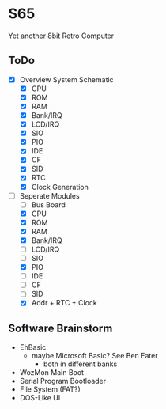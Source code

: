 # S65
Yet another 8bit Retro Computer



## ToDo

- [x] Overview System Schematic
  - [x] CPU
  - [x] ROM
  - [x] RAM
  - [x] Bank/IRQ
  - [x] LCD/IRQ
  - [x] SIO
  - [x] PIO
  - [x] IDE
  - [x] CF
  - [x] SID
  - [x] RTC
  - [x] Clock Generation

- [ ] Seperate Modules
  - [ ] Bus Board
  - [x] CPU
  - [x] ROM
  - [x] RAM
  - [x] Bank/IRQ
  - [ ] LCD/IRQ
  - [ ] SIO
  - [x] PIO
  - [ ] IDE
  - [ ] CF
  - [ ] SID
  - [x] Addr + RTC + Clock

## Software Brainstorm

- EhBasic
  - maybe Microsoft Basic? See Ben Eater
    - both in different banks
- WozMon Main Boot
- Serial Program Bootloader
- File System (FAT?)
- DOS-Like UI